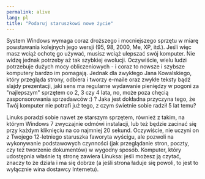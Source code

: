 ```yaml
---
permalink: alive
lang: pl
title: "Podaruj staruszkowi nowe życie"
---
```


System Windows wymaga coraz droższego i mocniejszego sprzętu w miarę
powstawania kolejnych jego wersji (95, 98, 2000, Me, XP, itd.). Jeśli więc
masz wciąż ochotę go używać, musisz wciąż ulepszać swój komputer. Nie widzę
jednak potrzeby aż tak szybkiej ewolucji. Oczywiście, wielu ludzi potrzebuje
dużych mocy obliczeniowych - i coraz to nowsze i szybsze komputery bardzo im
pomagają. Jednak dla zwykłego Jana Kowalskiego, który przegląda strony,
odbiera i tworzy e-maile oraz zwykłe teksty bądź slajdy prezentacji, jaki
sens ma regularne wydawanie pieniędzy w pogoni za "najlepszym" sprzętem co
2, 3 czy 4 lata, no, może poza chęcią zasponsorowania sprzedawców :) ? Jaka
jest dokładna przyczyna tego, że Twój komputer nie potrafi już tego, z czym
świetnie sobie radził 5 lat temu?

Linuks poradzi sobie nawet ze starszym sprzętem, również z takim,
na którym Windows 7 zwyczajnie odmówi instalacji, lub też będzie zacinać
się przy każdym kliknięciu na co najmniej 20 sekund. Oczywiście, nie uczyni
on z Twojego 12-letniego staruszka faworyta wyścigu, ale pozwoli na
wykonywanie podstawowych czynności (jak przeglądanie stron, poczty, czy też
tworzenie dokumentów) w wygodny sposób. Komputer, który udostępnia właśnie
tą stronę zawiera Linuksa: jeśli możesz ją czytać, znaczy to że działa
i ma się dobrze (a jeśli strona ładuje się powoli, to jest to wyłącznie wina
dostawcy Internetu).




